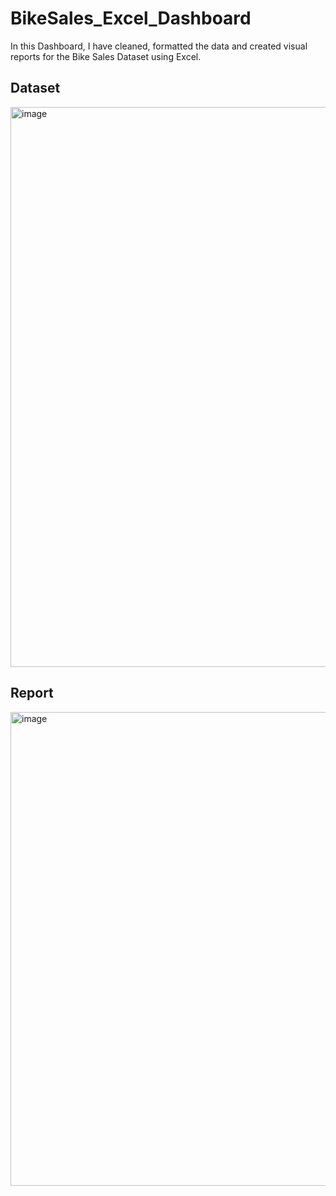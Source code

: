 # BikeSales_Excel_Dashboard
In this Dashboard, I have cleaned, formatted the data and created visual reports for the Bike Sales Dataset using Excel.

## Dataset

<img width="896" alt="image" src="https://github.com/SwatiKambar/BikeSales_Excel_Dashboard/assets/51122389/8c98514b-c854-4eb2-81cd-37c4d6b254fe">

## Report

<img width="758" alt="image" src="https://github.com/SwatiKambar/BikeSales_Excel_Dashboard/assets/51122389/100c4dfa-1e7c-4c16-beb4-2615a50c7480">
